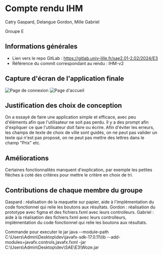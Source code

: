 # Compte rendu IHM

Catry Gaspard, Delangue Gordon, Mille Gabriel

Groupe E

## Informations générales

- Lien vers le repo GitLab : https://gitlab.univ-lille.fr/sae2.01-2.02/2024/E3
- Référence du commit correspondant au rendu : IHM-v2

## Capture d'écran de l'application finale

![Page de connexion](captures/connexion.png)
![Page d'accueil](captures/accueil.png)

## Justification des choix de conception

On a essayé de faire une application simple et efficace, avec peu d'éléments afin que l'utilisateur ne soit pas perdu.
Il y a des prompt afin d'expliquer ce que l'utilisateur doit faire ou écrire.
Afin d'éviter les erreurs, les champs de texte de choix de ville sont guidés, on ne peut pas valider un texte qui n'est pas proposé, on ne peut pas mettre des lettres dans le champ "Prix" etc.


## Améliorations

Certaines fonctionnalités manquent d'explication, par exemple les petites flèches à coté des critères pour mettre le critère en choix de tri.


## Contributions de chaque membre du groupe

Gaspard : réalisation de la maquette sur papier, aide à l'implémentation du code fonctionnel qui relie les boutons aux résultats.
Gordon : réalisation du prototype avec figma et des fichiers.fxml avec leurs controlleurs.
Gabriel : aide à la réalisation des fichiers.fxml avec leurs controlleurs, implémentation du code fonctionnel qui relie les boutons aux résultats.

Commande pour executer le jar
java --module-path C:\Users\Admin\Desktop\dev\javafx-sdk-17.0.11\lib --add-modules=javafx.controls,javafx.fxml -jar C:\Users\Admin\Desktop\dev\SAE\E3\Woze.jar

